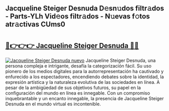 ## Jacqueline Steiger Desnuda D𝚎sn𝚞dos filtr𝚊dos - Parts-YLh Vid𝚎os filtr𝚊dos - N𝚞evas f𝚘tos atr𝚊ctivas CUms0

# <h2><a href="http://mb3047.tromn.icu/?c=Jacqueline+Steiger+Desnuda">🔗👉👉👉 Jacqueline Steiger Desnuda 🔗🔗</a></h2>

[![Jacqueline Steiger Desnuda nuevo](https://i.imgur.com/pEAQMta.gif)](http://mb3047.tromn.icu/?c=Jacqueline+Steiger+Desnuda)
Jacqueline Steiger Desnuda, una persona compleja e intrigante, desafía la categorización fácil. Su uso pionero de los medios digitales para la autorrepresentación ha cautivado y enfurecido a los espectadores, encendiendo debates sobre la identidad, la expresión artística y la naturaleza evolutiva de las sociedades en línea. A pesar de la ambigüedad de sus objetivos futuros, su papel en la configuración del mundo en línea es innegable. Con un compromiso inquebrantable y un encanto innegable, la presencia de Jacqueline Steiger Desnuda en el mundo virtual es incontenible.
